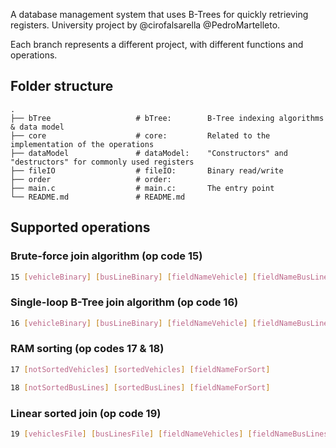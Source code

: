 A database management system that uses B-Trees for quickly retrieving registers. University project by @cirofalsarella @PedroMartelleto.

Each branch represents a different project, with different functions and operations.

## Folder structure
    .
    ├── bTree                   # bTree:        B-Tree indexing algorithms & data model
    ├── core                    # core:         Related to the implementation of the operations
    ├── dataModel               # dataModel:    "Constructors" and "destructors" for commonly used registers
    ├── fileIO                  # fileIO:       Binary read/write
    ├── order                   # order:     
    ├── main.c                  # main.c:       The entry point
    └── README.md               # README.md

## Supported operations

### Brute-force join algorithm (op code 15)
```bash
15 [vehicleBinary] [busLineBinary] [fieldNameVehicle] [fieldNameBusLine]
``` 

### Single-loop B-Tree join algorithm (op code 16)
```bash
16 [vehicleBinary] [busLineBinary] [fieldNameVehicle] [fieldNameBusLine] [busLineIndex]
``` 

### RAM sorting (op codes 17 & 18)
```bash
17 [notSortedVehicles] [sortedVehicles] [fieldNameForSort]
``` 

```bash
18 [notSortedBusLines] [sortedBusLines] [fieldNameForSort]
``` 

### Linear sorted join (op code 19)
```bash
19 [vehiclesFile] [busLinesFile] [fieldNameVehicles] [fieldNameBusLines] 
``` 
